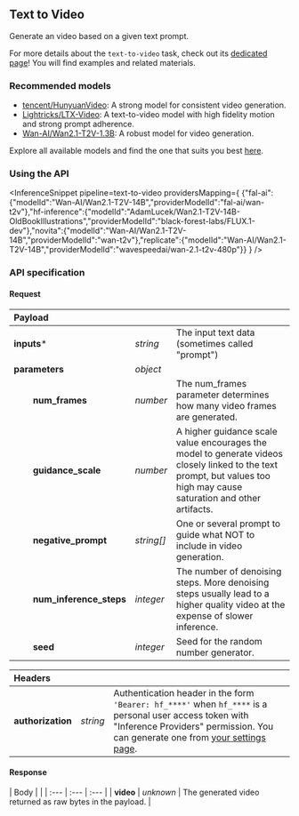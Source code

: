 <!---
This markdown file has been generated from a script. Please do not edit it directly.
For more details, check out:
- the `generate.ts` script: https://github.com/huggingface/hub-docs/blob/main/scripts/inference-providers/scripts/generate.ts
- the task template defining the sections in the page: https://github.com/huggingface/hub-docs/tree/main/scripts/inference-providers/templates/task/text-to-video.handlebars
- the input jsonschema specifications used to generate the input markdown table: https://github.com/huggingface/huggingface.js/blob/main/packages/tasks/src/tasks/text-to-video/spec/input.json
- the output jsonschema specifications used to generate the output markdown table: https://github.com/huggingface/huggingface.js/blob/main/packages/tasks/src/tasks/text-to-video/spec/output.json
- the snippets used to generate the example:
  - curl: https://github.com/huggingface/huggingface.js/blob/main/packages/tasks/src/snippets/curl.ts
  - python: https://github.com/huggingface/huggingface.js/blob/main/packages/tasks/src/snippets/python.ts
  - javascript: https://github.com/huggingface/huggingface.js/blob/main/packages/tasks/src/snippets/js.ts
- the "tasks" content for recommended models: https://huggingface.co/api/tasks
--->

## Text to Video

Generate an video based on a given text prompt.

<Tip>

For more details about the `text-to-video` task, check out its [dedicated page](https://huggingface.co/tasks/text-to-video)! You will find examples and related materials.

</Tip>

### Recommended models

- [tencent/HunyuanVideo](https://huggingface.co/tencent/HunyuanVideo): A strong model for consistent video generation.
- [Lightricks/LTX-Video](https://huggingface.co/Lightricks/LTX-Video): A text-to-video model with high fidelity motion and strong prompt adherence.
- [Wan-AI/Wan2.1-T2V-1.3B](https://huggingface.co/Wan-AI/Wan2.1-T2V-1.3B): A robust model for video generation.

Explore all available models and find the one that suits you best [here](https://huggingface.co/models?inference=warm&pipeline_tag=text-to-video&sort=trending).

### Using the API


<InferenceSnippet
    pipeline=text-to-video
    providersMapping={ {"fal-ai":{"modelId":"Wan-AI/Wan2.1-T2V-14B","providerModelId":"fal-ai/wan-t2v"},"hf-inference":{"modelId":"AdamLucek/Wan2.1-T2V-14B-OldBookIllustrations","providerModelId":"black-forest-labs/FLUX.1-dev"},"novita":{"modelId":"Wan-AI/Wan2.1-T2V-14B","providerModelId":"wan-t2v"},"replicate":{"modelId":"Wan-AI/Wan2.1-T2V-14B","providerModelId":"wavespeedai/wan-2.1-t2v-480p"}} }
/>



### API specification

#### Request

| Payload |  |  |
| :--- | :--- | :--- |
| **inputs*** | _string_ | The input text data (sometimes called "prompt") |
| **parameters** | _object_ |  |
| **&nbsp;&nbsp;&nbsp;&nbsp;&nbsp;&nbsp;&nbsp;&nbsp;num_frames** | _number_ | The num_frames parameter determines how many video frames are generated. |
| **&nbsp;&nbsp;&nbsp;&nbsp;&nbsp;&nbsp;&nbsp;&nbsp;guidance_scale** | _number_ | A higher guidance scale value encourages the model to generate videos closely linked to the text prompt, but values too high may cause saturation and other artifacts. |
| **&nbsp;&nbsp;&nbsp;&nbsp;&nbsp;&nbsp;&nbsp;&nbsp;negative_prompt** | _string[]_ | One or several prompt to guide what NOT to include in video generation. |
| **&nbsp;&nbsp;&nbsp;&nbsp;&nbsp;&nbsp;&nbsp;&nbsp;num_inference_steps** | _integer_ | The number of denoising steps. More denoising steps usually lead to a higher quality video at the expense of slower inference. |
| **&nbsp;&nbsp;&nbsp;&nbsp;&nbsp;&nbsp;&nbsp;&nbsp;seed** | _integer_ | Seed for the random number generator. |


| Headers |   |    |
| :--- | :--- | :--- |
| **authorization** | _string_ | Authentication header in the form `'Bearer: hf_****'` when `hf_****` is a personal user access token with "Inference Providers" permission. You can generate one from [your settings page](https://huggingface.co/settings/tokens/new?ownUserPermissions=inference.serverless.write&tokenType=fineGrained). |


#### Response

| Body |  |
| :--- | :--- | :--- |
| **video** | _unknown_ | The generated video returned as raw bytes in the payload. |

